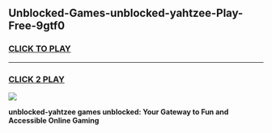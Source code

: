 
## Unblocked-Games-unblocked-yahtzee-Play-Free-9gtf0
<h3>
<a href="https://premium76.site?title=unblocked-yahtzee&ref=21A">CLICK TO PLAY</a></h3>
<hr>

<h3>
<a href="https://premium76.site?title=unblocked-yahtzee&ref=21A">CLICK 2 PLAY</a>
  
</h3>

<a href="https://premium76.site?title=unblocked-yahtzee&ref=21A"><img src="https://clearcache.store/games.png"></a>


**unblocked-yahtzee games unblocked: Your Gateway to Fun and Accessible Online Gaming**
